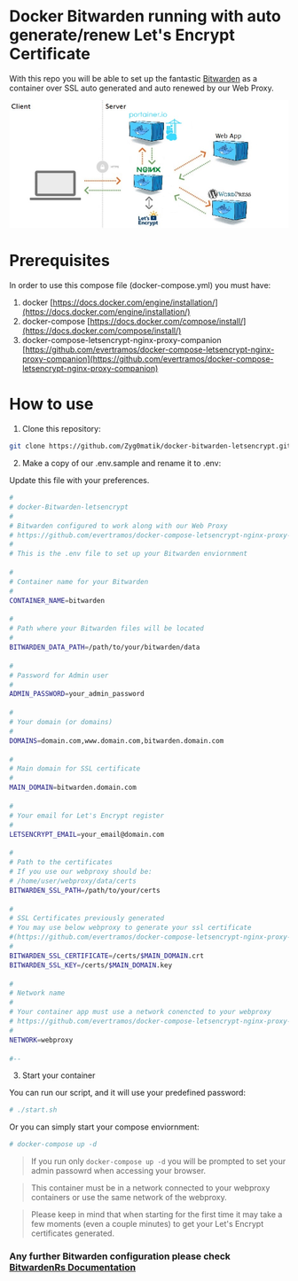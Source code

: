 # Docker Bitwarden running with auto generate/renew Let's Encrypt Certificate

With this repo you will be able to set up the fantastic [Bitwarden](https://bitwarden.com/) as a container over SSL auto generated and auto renewed by our Web Proxy.

![Bitwarden Enviornment](https://github.com/evertramos/images/blob/master/portainer.jpg)

# Prerequisites

In order to use this compose file (docker-compose.yml) you must have:

1. docker [https://docs.docker.com/engine/installation/](https://docs.docker.com/engine/installation/)
2. docker-compose [https://docs.docker.com/compose/install/](https://docs.docker.com/compose/install/)
3. docker-compose-letsencrypt-nginx-proxy-companion [https://github.com/evertramos/docker-compose-letsencrypt-nginx-proxy-companion](https://github.com/evertramos/docker-compose-letsencrypt-nginx-proxy-companion)

# How to use

1. Clone this repository:

```bash
git clone https://github.com/Zyg0matik/docker-bitwarden-letsencrypt.git
```

2. Make a copy of our .env.sample and rename it to .env:

Update this file with your preferences.

```bash
#
# docker-Bitwarden-letsencrypt
# 
# Bitwarden configured to work along with our Web Proxy
# https://github.com/evertramos/docker-compose-letsencrypt-nginx-proxy-companion
#
# This is the .env file to set up your Bitwarden enviornment

#
# Container name for your Bitwarden
#
CONTAINER_NAME=bitwarden

#
# Path where your Bitwarden files will be located
#
BITWARDEN_DATA_PATH=/path/to/your/bitwarden/data

#
# Password for Admin user
#
ADMIN_PASSWORD=your_admin_password

#
# Your domain (or domains)
#
DOMAINS=domain.com,www.domain.com,bitwarden.domain.com

#
# Main domain for SSL certificate
#
MAIN_DOMAIN=bitwarden.domain.com

#
# Your email for Let's Encrypt register
#
LETSENCRYPT_EMAIL=your_email@domain.com

#
# Path to the certificates
# If you use our webproxy should be:
# /home/user/webproxy/data/certs
BITWARDEN_SSL_PATH=/path/to/your/certs

#
# SSL Certificates previously generated
# You may use below webproxy to generate your ssl certificate
#(https://github.com/evertramos/docker-compose-letsencrypt-nginx-proxy-companion)
#
BITWARDEN_SSL_CERTIFICATE=/certs/$MAIN_DOMAIN.crt
BITWARDEN_SSL_KEY=/certs/$MAIN_DOMAIN.key

#
# Network name
# 
# Your container app must use a network conencted to your webproxy 
# https://github.com/evertramos/docker-compose-letsencrypt-nginx-proxy-companion
#
NETWORK=webproxy

#--
```

3. Start your container

You can run our script, and it will use your predefined password:
```bash
# ./start.sh
```

Or you can simply start your compose enviornment:
```bash
# docker-compose up -d
```

> If you run only `docker-compose up -d` you will be prompted to set your admin passowrd when accessing your browser.

> This container must be in a network connected to your webproxy containers or use the same network of the webproxy.

> Please keep in mind that when starting for the first time it may take a few moments (even a couple minutes) to get your Let's Encrypt certificates generated.

### Any further Bitwarden configuration please check [BitwardenRs Documentation](https://github.com/dani-garcia/bitwarden_rs/wiki)

